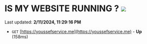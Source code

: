 # IS MY WEBSITE RUNNING ? [![](https://img.shields.io/static/v1?label=Sponsor&message=%E2%9D%A4&logo=GitHub&color=%23fe8e86)](https://github.com/sponsors/<username>)

Last updated: **2/11/2024, 11:29:16 PM**

- `GET` [https://youssefservice.me](https://youssefservice.me) - **Up** (158ms)

